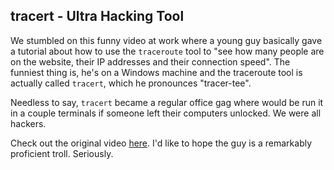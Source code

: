 tracert - Ultra Hacking Tool
----------------------------

We stumbled on this funny video at work where a young guy basically gave a tutorial about how to use
the `traceroute` tool to "see how many people are on the website, their IP addresses and their connection
speed". The funniest thing is, he's on a Windows machine and the traceroute tool is actually called
`tracert`, which he pronounces "tracer-tee".

Needless to say, `tracert` became a regular office gag where would be run it in a couple terminals if
someone left their computers unlocked. We were all hackers.

Check out the original video [here](https://www.youtube.com/watch?v=SXmv8quf_xM). I'd like to hope the
guy is a remarkably proficient troll. Seriously.
